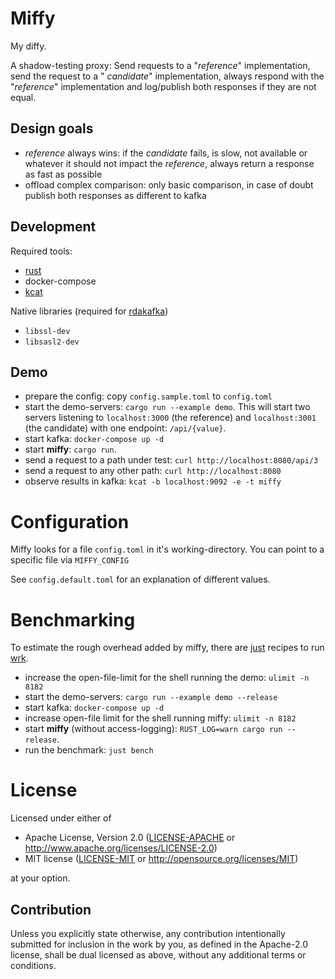 # Miffy

My diffy.

A shadow-testing proxy: Send requests to a "*reference*" implementation, send the request to a "
*candidate*"
implementation, always respond with the "*reference*" implementation and log/publish both responses
if they are not
equal.

## Design goals

- *reference* always wins: if the *candidate* fails, is slow, not available or whatever it should
  not impact the
  *reference*, always return a response as fast as possible
- offload complex comparison: only basic comparison, in case of doubt publish both responses as
  different to kafka

## Development

Required tools:

- [rust](https://www.rust-lang.org/tools/install)
- docker-compose
- [kcat](https://github.com/edenhill/kcat)

Native libraries (required for [rdakafka](https://github.com/fede1024/rust-rdkafka?tab=readme-ov-file#installation))

- `libssl-dev`
- `libsasl2-dev`

## Demo

* prepare the config: copy `config.sample.toml` to `config.toml`
* start the demo-servers: `cargo run --example demo`. This will start two servers listening to
  `localhost:3000` (the
  reference) and `localhost:3001` (the candidate) with one endpoint: `/api/{value}`.
* start kafka: `docker-compose up -d`
* start **miffy**: `cargo run`.
* send a request to a path under test: `curl http://localhost:8080/api/3`
* send a request to any other path: `curl http://localhost:8080`
* observe results in kafka: `kcat -b localhost:9092 -e -t miffy`

# Configuration

Miffy looks for a file `config.toml` in it's working-directory. You can point to a specific file via `MIFFY_CONFIG`

See `config.default.toml` for an explanation of different values.

# Benchmarking

To estimate the rough overhead added by miffy, there are [just](https://just.systems/) recipes to
run [wrk](https://github.com/wg/wrk).

* increase the open-file-limit for the shell running the demo: `ulimit -n 8182`
* start the demo-servers: `cargo run --example demo --release`
* start kafka: `docker-compose up -d`
* increase open-file limit for the shell running miffy: `ulimit -n 8182`
* start **miffy** (without access-logging): `RUST_LOG=warn cargo run --release`.
* run the benchmark: `just bench`

# License

Licensed under either of

* Apache License, Version 2.0
  ([LICENSE-APACHE](LICENSE-APACHE) or http://www.apache.org/licenses/LICENSE-2.0)
* MIT license
  ([LICENSE-MIT](LICENSE-MIT) or http://opensource.org/licenses/MIT)

at your option.

## Contribution

Unless you explicitly state otherwise, any contribution intentionally submitted
for inclusion in the work by you, as defined in the Apache-2.0 license, shall be
dual licensed as above, without any additional terms or conditions.
